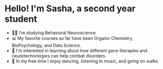 # Hello! I'm Sasha, a second year student 
- :woman_scientist: I'm studying Behavioral Neuroscience 
- :bar_chart: My favorite courses so far have been Organic Chemistry, BioPsychology, and Data Science. 
- :dna: I'm interested in learning about how different gene therapies and neurotechnologies can help combat disorders. 
- :strawberry: In my free time I enjoy dancing, listening to music, and going on walks 
